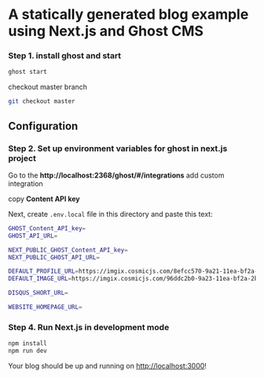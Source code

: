# A statically generated blog example using Next.js and Ghost CMS


### Step 1. install ghost and start
```bash
ghost start
```
checkout master branch

```bash
git checkout master
```


## Configuration


### Step 2. Set up environment variables for ghost in next.js project

Go to the **http://localhost:2368/ghost/#/integrations** add custom integration

copy **Content API key** 

Next, create `.env.local` file in this directory  and paste this text:

```bash
GHOST_Content_API_key=
GHOST_API_URL=

NEXT_PUBLIC_GHOST_Content_API_key=
NEXT_PUBLIC_GHOST_API_URL=

DEFAULT_PROFILE_URL=https://imgix.cosmicjs.com/8efcc570-9a21-11ea-bf2a-2b6ff88d4f06-e73aee30-1db0-11ea-a594-a170ead8b2cb-12.jpg?auto=format,compress,enhance&w=100&h=100
DEFAULT_IMAGE_URL=https://imgix.cosmicjs.com/96ddc2b0-9a23-11ea-bf2a-2b6ff88d4f06-cover.jpg?auto=format&ixlib=react-9.0.2&w=1946

DISQUS_SHORT_URL=

WEBSITE_HOMEPAGE_URL=

```

### Step 4. Run Next.js in development mode

```bash
npm install
npm run dev
```

Your blog should be up and running on [http://localhost:3000](http://localhost:3000)! 





